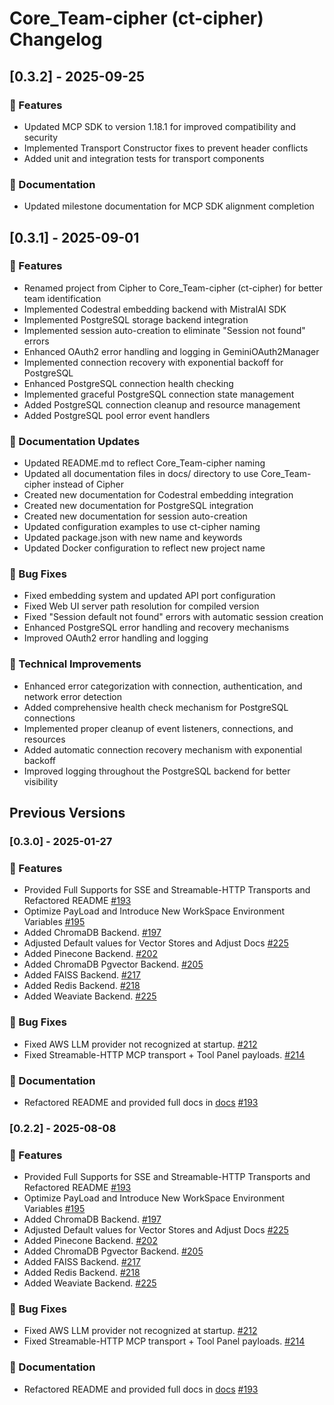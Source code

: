 # Core_Team-cipher (ct-cipher) Changelog
## [0.3.2] - 2025-09-25

### 🚀 Features
- Updated MCP SDK to version 1.18.1 for improved compatibility and security
- Implemented Transport Constructor fixes to prevent header conflicts
- Added unit and integration tests for transport components

### 📝 Documentation
- Updated milestone documentation for MCP SDK alignment completion



## [0.3.1] - 2025-09-01

### 🚀 Features
- Renamed project from Cipher to Core_Team-cipher (ct-cipher) for better team identification
- Implemented Codestral embedding backend with MistralAI SDK
- Implemented PostgreSQL storage backend integration
- Implemented session auto-creation to eliminate "Session not found" errors
- Enhanced OAuth2 error handling and logging in GeminiOAuth2Manager
- Implemented connection recovery with exponential backoff for PostgreSQL
- Enhanced PostgreSQL connection health checking
- Implemented graceful PostgreSQL connection state management
- Added PostgreSQL connection cleanup and resource management
- Added PostgreSQL pool error event handlers

### 📝 Documentation Updates
- Updated README.md to reflect Core_Team-cipher naming
- Updated all documentation files in docs/ directory to use Core_Team-cipher instead of Cipher
- Created new documentation for Codestral embedding integration
- Created new documentation for PostgreSQL integration
- Created new documentation for session auto-creation
- Updated configuration examples to use ct-cipher naming
- Updated package.json with new name and keywords
- Updated Docker configuration to reflect new project name

### 🐛 Bug Fixes
- Fixed embedding system and updated API port configuration
- Fixed Web UI server path resolution for compiled version
- Fixed "Session default not found" errors with automatic session creation
- Enhanced PostgreSQL error handling and recovery mechanisms
- Improved OAuth2 error handling and logging

### 🔧 Technical Improvements
- Enhanced error categorization with connection, authentication, and network error detection
- Added comprehensive health check mechanism for PostgreSQL connections
- Implemented proper cleanup of event listeners, connections, and resources
- Added automatic connection recovery mechanism with exponential backoff
- Improved logging throughout the PostgreSQL backend for better visibility

## Previous Versions

### [0.3.0] - 2025-01-27

### 🚀 Features
- Provided Full Supports for SSE and Streamable-HTTP Transports and Refactored README [#193](https://github.com/campfirein/cipher/pull/193)
- Optimize PayLoad and Introduce New WorkSpace Environment Variables [#195](https://github.com/campfirein/cipher/pull/195)
- Added ChromaDB Backend. [#197](https://github.com/campfirein/cipher/pull/197)
- Adjusted Default values for Vector Stores and Adjust Docs [#225](https://github.com/campfirein/cipher/pull/200)
- Added Pinecone Backend. [#202](https://github.com/campfirein/cipher/pull/202)
- Added ChromaDB Pgvector Backend. [#205](https://github.com/campfirein/cipher/pull/205)
- Added FAISS Backend. [#217](https://github.com/campfirein/cipher/pull/217)
- Added Redis Backend. [#218](https://github.com/campfirein/cipher/pull/218)
- Added Weaviate Backend. [#225](https://github.com/campfirein/cipher/pull/225)

### 🐛 Bug Fixes
- Fixed AWS LLM provider not recognized at startup. [#212](https://github.com/campfirein/cipher/pull/212)
- Fixed Streamable-HTTP MCP transport + Tool Panel payloads. [#214](https://github.com/campfirein/cipher/pull/214)

### 📝 Documentation
- Refactored README and provided full docs in [docs](./docs/)  [#193](https://github.com/campfirein/cipher/pull/193)

### [0.2.2] - 2025-08-08

### 🚀 Features
- Provided Full Supports for SSE and Streamable-HTTP Transports and Refactored README [#193](https://github.com/campfirein/cipher/pull/193)
- Optimize PayLoad and Introduce New WorkSpace Environment Variables [#195](https://github.com/campfirein/cipher/pull/195)
- Added ChromaDB Backend. [#197](https://github.com/campfirein/cipher/pull/197)
- Adjusted Default values for Vector Stores and Adjust Docs [#225](https://github.com/campfirein/cipher/pull/200)
- Added Pinecone Backend. [#202](https://github.com/campfirein/cipher/pull/202)
- Added ChromaDB Pgvector Backend. [#205](https://github.com/campfirein/cipher/pull/205)
- Added FAISS Backend. [#217](https://github.com/campfirein/cipher/pull/217)
- Added Redis Backend. [#218](https://github.com/campfirein/cipher/pull/218)
- Added Weaviate Backend. [#225](https://github.com/campfirein/cipher/pull/225)

### 🐛 Bug Fixes
- Fixed AWS LLM provider not recognized at startup. [#212](https://github.com/campfirein/cipher/pull/212)
- Fixed Streamable-HTTP MCP transport + Tool Panel payloads. [#214](https://github.com/campfirein/cipher/pull/214)

### 📝 Documentation
- Refactored README and provided full docs in [docs](./docs/)  [#193](https://github.com/campfirein/cipher/pull/193)